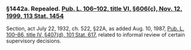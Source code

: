 ### §1442a. Repealed. [Pub. L. 106–102, title VI, §606(c), Nov. 12, 1999, 113 Stat. 1454](/statviewer.htm?volume=113&page=1454) ###

Section, act July 22, 1932, ch. 522, §22A, as added Aug. 10, 1987, [Pub. L. 100–86, title IV, §407(d), 101 Stat. 617](/statviewer.htm?volume=101&page=617), related to informal review of certain supervisory decisions.